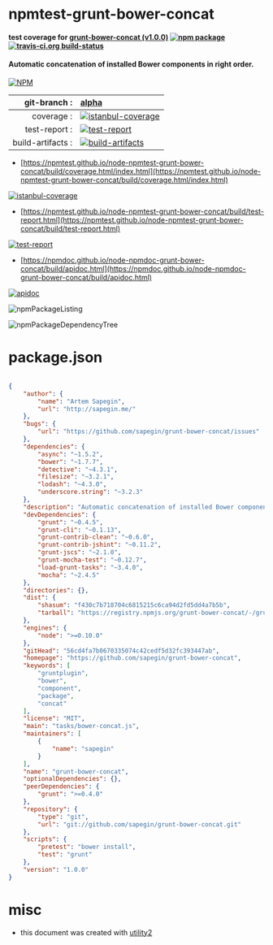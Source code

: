 # npmtest-grunt-bower-concat

#### test coverage for  [grunt-bower-concat (v1.0.0)](https://github.com/sapegin/grunt-bower-concat)  [![npm package](https://img.shields.io/npm/v/npmtest-grunt-bower-concat.svg?style=flat-square)](https://www.npmjs.org/package/npmtest-grunt-bower-concat) [![travis-ci.org build-status](https://api.travis-ci.org/npmtest/node-npmtest-grunt-bower-concat.svg)](https://travis-ci.org/npmtest/node-npmtest-grunt-bower-concat)

#### Automatic concatenation of installed Bower components in right order.

[![NPM](https://nodei.co/npm/grunt-bower-concat.png?downloads=true&downloadRank=true&stars=true)](https://www.npmjs.com/package/grunt-bower-concat)

| git-branch : | [alpha](https://github.com/npmtest/node-npmtest-grunt-bower-concat/tree/alpha)|
|--:|:--|
| coverage : | [![istanbul-coverage](https://npmtest.github.io/node-npmtest-grunt-bower-concat/build/coverage.badge.svg)](https://npmtest.github.io/node-npmtest-grunt-bower-concat/build/coverage.html/index.html)|
| test-report : | [![test-report](https://npmtest.github.io/node-npmtest-grunt-bower-concat/build/test-report.badge.svg)](https://npmtest.github.io/node-npmtest-grunt-bower-concat/build/test-report.html)|
| build-artifacts : | [![build-artifacts](https://npmtest.github.io/node-npmtest-grunt-bower-concat/glyphicons_144_folder_open.png)](https://github.com/npmtest/node-npmtest-grunt-bower-concat/tree/gh-pages/build)|

- [https://npmtest.github.io/node-npmtest-grunt-bower-concat/build/coverage.html/index.html](https://npmtest.github.io/node-npmtest-grunt-bower-concat/build/coverage.html/index.html)

[![istanbul-coverage](https://npmtest.github.io/node-npmtest-grunt-bower-concat/build/screenCapture.buildCi.browser.%252Ftmp%252Fbuild%252Fcoverage.lib.html.png)](https://npmtest.github.io/node-npmtest-grunt-bower-concat/build/coverage.html/index.html)

- [https://npmtest.github.io/node-npmtest-grunt-bower-concat/build/test-report.html](https://npmtest.github.io/node-npmtest-grunt-bower-concat/build/test-report.html)

[![test-report](https://npmtest.github.io/node-npmtest-grunt-bower-concat/build/screenCapture.buildCi.browser.%252Ftmp%252Fbuild%252Ftest-report.html.png)](https://npmtest.github.io/node-npmtest-grunt-bower-concat/build/test-report.html)

- [https://npmdoc.github.io/node-npmdoc-grunt-bower-concat/build/apidoc.html](https://npmdoc.github.io/node-npmdoc-grunt-bower-concat/build/apidoc.html)

[![apidoc](https://npmdoc.github.io/node-npmdoc-grunt-bower-concat/build/screenCapture.buildCi.browser.%252Ftmp%252Fbuild%252Fapidoc.html.png)](https://npmdoc.github.io/node-npmdoc-grunt-bower-concat/build/apidoc.html)

![npmPackageListing](https://npmtest.github.io/node-npmtest-grunt-bower-concat/build/screenCapture.npmPackageListing.svg)

![npmPackageDependencyTree](https://npmtest.github.io/node-npmtest-grunt-bower-concat/build/screenCapture.npmPackageDependencyTree.svg)



# package.json

```json

{
    "author": {
        "name": "Artem Sapegin",
        "url": "http://sapegin.me/"
    },
    "bugs": {
        "url": "https://github.com/sapegin/grunt-bower-concat/issues"
    },
    "dependencies": {
        "async": "~1.5.2",
        "bower": "~1.7.7",
        "detective": "~4.3.1",
        "filesize": "~3.2.1",
        "lodash": "~4.3.0",
        "underscore.string": "~3.2.3"
    },
    "description": "Automatic concatenation of installed Bower components in right order.",
    "devDependencies": {
        "grunt": "~0.4.5",
        "grunt-cli": "~0.1.13",
        "grunt-contrib-clean": "~0.6.0",
        "grunt-contrib-jshint": "~0.11.2",
        "grunt-jscs": "~2.1.0",
        "grunt-mocha-test": "~0.12.7",
        "load-grunt-tasks": "~3.4.0",
        "mocha": "~2.4.5"
    },
    "directories": {},
    "dist": {
        "shasum": "f430c7b718704c6815215c6ca94d2fd5dd4a7b5b",
        "tarball": "https://registry.npmjs.org/grunt-bower-concat/-/grunt-bower-concat-1.0.0.tgz"
    },
    "engines": {
        "node": ">=0.10.0"
    },
    "gitHead": "56cd4fa7b0670335074c42cedf5d32fc393447ab",
    "homepage": "https://github.com/sapegin/grunt-bower-concat",
    "keywords": [
        "gruntplugin",
        "bower",
        "component",
        "package",
        "concat"
    ],
    "license": "MIT",
    "main": "tasks/bower-concat.js",
    "maintainers": [
        {
            "name": "sapegin"
        }
    ],
    "name": "grunt-bower-concat",
    "optionalDependencies": {},
    "peerDependencies": {
        "grunt": ">=0.4.0"
    },
    "repository": {
        "type": "git",
        "url": "git://github.com/sapegin/grunt-bower-concat.git"
    },
    "scripts": {
        "pretest": "bower install",
        "test": "grunt"
    },
    "version": "1.0.0"
}
```



# misc
- this document was created with [utility2](https://github.com/kaizhu256/node-utility2)
